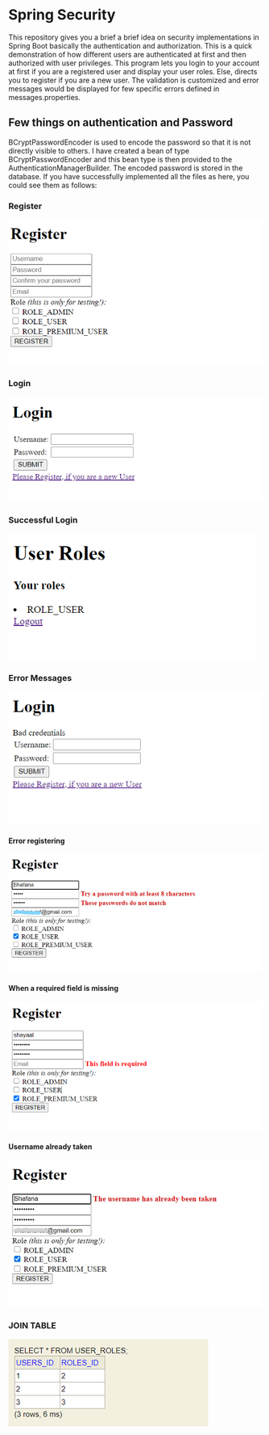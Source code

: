 # Spring Security
This repository gives you a brief a brief idea on security implementations in Spring Boot basically the authentication and authorization. This is a quick demonstration of how different users are authenticated at first and then authorized with user privileges.
This program lets you login to your account at first if you are a registered user and display your user roles. Else, directs you to register if you are a new user.  The validation is customized and error messages would be displayed for few specific errors defined in messages.properties. 

## Few things on authentication and Password
BCryptPasswordEncoder is used to encode the password so that it is not directly visible to others. I have created a bean of type BCryptPasswordEncoder and this bean type is then provided to the AuthenticationManagerBuilder. The encoded password is stored in the database.
If you have successfully implemented all the files as here, you could see them as follows:

### Register
![](https://github.com/FathimaShafana/SAD/blob/main/SpringSecurity_Guide/SpringSecuritySnaps/RegisterPortal.PNG?raw=true)

### Login
![](https://github.com/FathimaShafana/SAD/blob/main/SpringSecurity_Guide/SpringSecuritySnaps/LoginPortal.PNG?raw=true)

### Successful Login
![](https://github.com/FathimaShafana/SAD/blob/main/SpringSecurity_Guide/SpringSecuritySnaps/Successful%20Login.PNG?raw=true)

### Error Messages
![](https://github.com/FathimaShafana/SAD/blob/main/SpringSecurity_Guide/SpringSecuritySnaps/LoginError.PNG?raw=true)

#### Error registering
![](https://github.com/FathimaShafana/SAD/blob/main/SpringSecurity_Guide/SpringSecuritySnaps/ErrorRegister.JPG?raw=true)

#### When a required field is missing
![](https://github.com/FathimaShafana/SAD/blob/main/SpringSecurity_Guide/SpringSecuritySnaps/MandateField.PNG?raw=true)

#### Username already taken
![](https://github.com/FathimaShafana/SAD/blob/main/SpringSecurity_Guide/SpringSecuritySnaps/userTaken.jpg?raw=true)

### JOIN TABLE
![](https://github.com/FathimaShafana/SAD/blob/main/SpringSecurity_Guide/SpringSecuritySnaps/JoinTable.PNG?raw=true)
